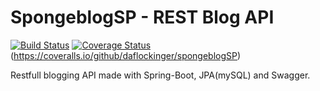 # SpongeblogSP - REST Blog API


[![Build Status](https://travis-ci.org/daflockinger/spongeblogSP.svg)](https://travis-ci.org/daflockinger/spongeblogSP) [![Coverage Status](https://coveralls.io/repos/github/daflockinger/spongeblogSP/badge.svg?branch=master)](https://coveralls.io/github/daflockinger/spongeblogSP?branch=master)(https://coveralls.io/github/daflockinger/spongeblogSP)

Restfull blogging API made with Spring-Boot, JPA(mySQL) and Swagger.
